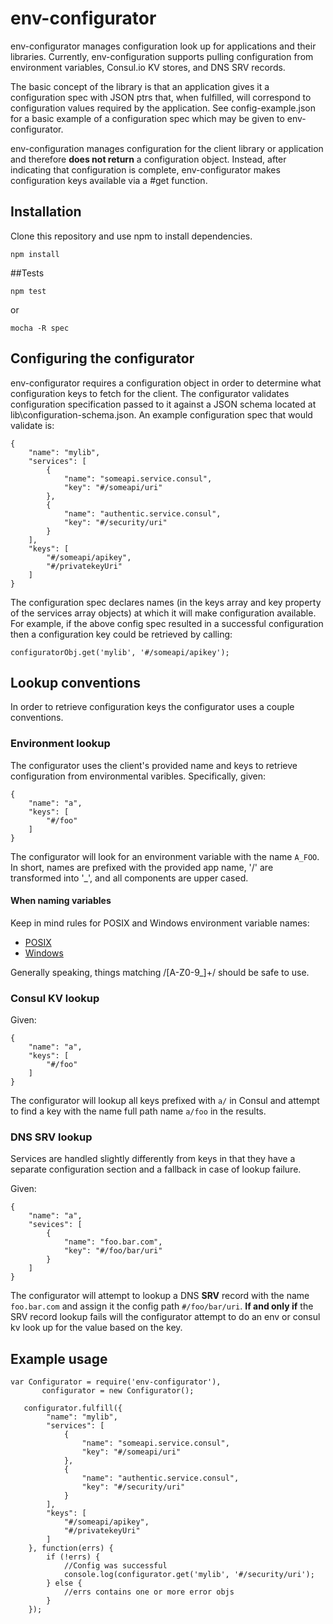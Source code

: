 ﻿# env-configurator

env-configurator manages configuration look up for applications and their
libraries. Currently, env-configuration supports pulling configuration
from environment variables, Consul.io KV stores, and DNS SRV records.

The basic concept of the library is that an application gives it a configuration
spec with JSON ptrs that, when fulfilled, will correspond to configuration
values required by the application. See config-example.json for a basic example
of a configuration spec which may be given to env-configurator.

env-configuration manages configuration for the client library or application
and therefore **does not return** a configuration object. Instead, after indicating
that configuration is complete, env-configurator makes configuration
keys available via a #get function.

## Installation

Clone this repository and use npm to install dependencies.

```npm install```

##Tests

```npm test```

or

```mocha -R spec```

## Configuring the configurator

env-configurator requires a configuration object in order to determine what 
configuration keys to fetch for the client. The configurator validates 
configuration specification passed to it against a JSON schema located
at lib\configuration-schema.json. An example configuration spec that would
validate is:

    {
        "name": "mylib",
        "services": [
            {
                "name": "someapi.service.consul",
                "key": "#/someapi/uri"
            },
            {
                "name": "authentic.service.consul",
                "key": "#/security/uri"
            }
        ],
        "keys": [
            "#/someapi/apikey",
            "#/privatekeyUri"
        ]
    }

The configuration spec declares names (in the keys array and key property
of the services array objects) at which it will make configuration 
available. For example, if the above config spec resulted in a successful
configuration then a configuration key could be retrieved by calling:

```configuratorObj.get('mylib', '#/someapi/apikey');```

## Lookup conventions

In order to retrieve configuration keys the configurator uses a
couple conventions.

### Environment lookup

The configurator uses the client's provided name and keys to retrieve
configuration from environmental varibles. Specifically, given:

    {
        "name": "a",
        "keys": [
            "#/foo"
        ]
    }

The configurator will look for an environment variable with the name
```A_FOO```. In short, names are prefixed with the provided app name,
'/' are transformed into '_', and all components are upper cased.

#### When naming variables

Keep in mind rules for POSIX and Windows environment variable names:

  - [POSIX](http://pubs.opengroup.org/onlinepubs/9699919799/basedefs/V1_chap08.html)
  - [Windows](https://msdn.microsoft.com/en-us/library/windows/desktop/ms682009(v=vs.85).aspx)

Generally speaking, things matching /[A-Z0-9_]+/ should be safe to use.

### Consul KV lookup

Given:

    {
        "name": "a",
        "keys": [
            "#/foo"
        ]
    }

The configurator will lookup all keys prefixed with ```a/``` in Consul and
attempt to find a key with the name full path name ```a/foo``` in the 
results.

### DNS SRV lookup

Services are handled slightly differently from keys in that they have
a separate configuration section and a fallback in case of lookup failure.

Given:

    {
        "name": "a",
        "sevices": [
            {
                "name": "foo.bar.com",
                "key": "#/foo/bar/uri"
            }
        ]
    }

The configurator will attempt to lookup a DNS **SRV** record with the
name ```foo.bar.com``` and assign it the config path ```#/foo/bar/uri```.
**If and only if** the SRV record lookup fails will the configurator
attempt to do an env or consul kv look up for the value based on the
key.

## Example usage

    var Configurator = require('env-configurator'),
           configurator = new Configurator();
       
       configurator.fulfill({
            "name": "mylib",
            "services": [
                {
                    "name": "someapi.service.consul",
                    "key": "#/someapi/uri"
                },
                {
                    "name": "authentic.service.consul",
                    "key": "#/security/uri"
                }
            ],
            "keys": [
                "#/someapi/apikey",
                "#/privatekeyUri"
            ]
        }, function(errs) {
            if (!errs) {
                //Config was successful
                console.log(configurator.get('mylib', '#/security/uri');
            } else {
                //errs contains one or more error objs
            }
        });


